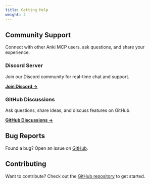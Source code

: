 ```yaml
---
title: Getting Help
weight: 2
---
```


## Community Support

Connect with other Anki MCP users, ask questions, and share your experience.

### Discord Server

Join our Discord community for real-time chat and support.

**[Join Discord →](https://discord.gg/JVNcxNB3e7)**

### GitHub Discussions

Ask questions, share ideas, and discuss features on GitHub.

**[GitHub Discussions →](https://github.com/anki-mcp/anki-mcp-desktop/discussions)**

## Bug Reports

Found a bug? Open an issue on [GitHub](https://github.com/anki-mcp/anki-mcp-desktop/issues).

## Contributing

Want to contribute? Check out the [GitHub repository](https://github.com/anki-mcp/anki-mcp-desktop) to get started.

